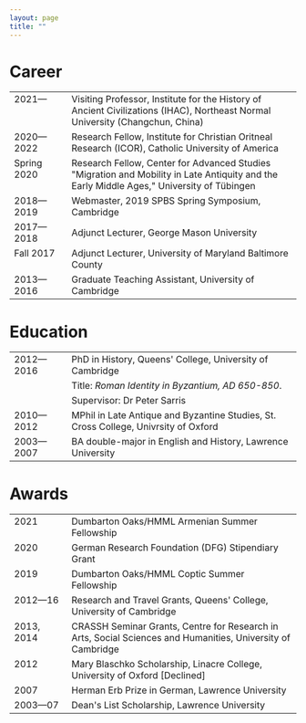 ```yaml
---
layout: page
title: ""
---
```


# Career

<table style="width:100%">
<tr>
    <td style= "vertical-align:top">2021—</td>
    <td>Visiting Professor, Institute for the History of Ancient Civilizations (IHAC), Northeast Normal University (Changchun, China)</td>
  </tr>  <tr>
    <td style= "vertical-align:top">2020—2022</td>
    <td>Research Fellow, Institute for Christian Oritneal Research (ICOR), Catholic University of America</td>
  </tr>
  <tr>
  <td style= "vertical-align:top">Spring 2020</td>
    <td>Research Fellow, Center for Advanced Studies "Migration and Mobility in Late Antiquity and the Early Middle Ages," University of Tübingen</td>
  </tr>
  <tr>   <td style= "vertical-align:top">2018—2019</td>
    <td>Webmaster, 2019 SPBS Spring Symposium, Cambridge</td>
  </tr>
  <tr>
    <td style="width:20%; vertical-align:top">2017—2018</td>
    <td style="width:80%">Adjunct Lecturer, George Mason University</td>
  </tr>
  <tr>
    <td style= "vertical-align:top">Fall 2017</td>
    <td>Adjunct Lecturer, University of Maryland Baltimore County</td>
  </tr>
  <tr>
    <td style= "vertical-align:top">2013—2016</td>
    <td>Graduate Teaching Assistant, University of Cambridge</td>
  </tr></table> 

# Education

<table style="width:100%">
  <tr>
    <td style="width:20%; vertical-align:top">2012—2016</td>
    <td style="width:80%">PhD in History, Queens' College, University of Cambridge</td>
  </tr>
  <tr>
    <td></td>
    <td>Title: <i>Roman Identity in Byzantium, AD 650-850</i>.</td>
  </tr>
  <tr>
    <td></td>
    <td>Supervisor: Dr Peter Sarris</td>
  </tr>
  <tr>
    <td style= "vertical-align:top">2010—2012</td>
    <td>MPhil in Late Antique and Byzantine Studies, St. Cross College, Univrsity of Oxford</td>
  </tr>
  <tr>
    <td style= "vertical-align:top">2003—2007</td>
    <td>BA double-major in English and History, Lawrence University</td>
  </tr></table> 

# Awards

<table style="width:100%">
  <tr>
    <td style="width:20%; vertical-align:top">2021</td>
    <td style="width:80%">Dumbarton Oaks/HMML Armenian Summer Fellowship</td>
  </tr>
  <tr>
    <td style="width:20%; vertical-align:top">2020</td>
    <td style="width:80%">German Research Foundation (DFG) Stipendiary Grant</td>
  </tr>
  <tr>
    <td style="width:20%; vertical-align:top">2019</td>
    <td style="width:80%">Dumbarton Oaks/HMML Coptic Summer Fellowship</td>
  </tr>
  <tr>
    <td style= "vertical-align:top">2012—16</td>
    <td>Research and Travel Grants, Queens' College, University of Cambridge</td>
  </tr>
  <tr>
    <td style= "vertical-align:top">2013, 2014</td>
    <td>CRASSH Seminar Grants, Centre for Research in Arts, Social Sciences and Humanities, University of Cambridge</td>
  </tr>
  <tr>
    <td style= "vertical-align:top">2012</td>
    <td>Mary Blaschko Scholarship, Linacre College, University of Oxford [Declined]</td>
  </tr>
  <tr>
    <td style= "vertical-align:top">2007</td>
    <td>Herman Erb Prize in German, Lawrence University</td>
  </tr>
  <tr>
    <td style= "vertical-align:top">2003—07</td>
    <td>Dean's List Scholarship, Lawrence University</td>
  </tr></table> 
